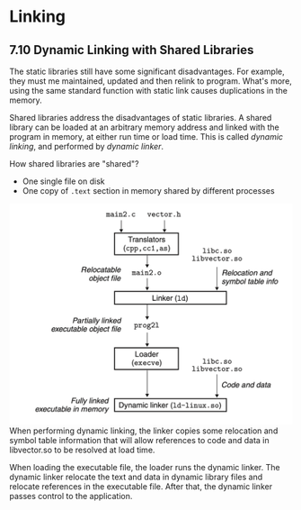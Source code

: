 # Linking
## 7.10 Dynamic Linking with Shared Libraries
The static libraries still have some significant disadvantages. For example, they must me maintained, updated and then relink to program. What's more, using the same standard function with static link causes duplications in the memory.

Shared libraries address the disadvantages of static libraries. A shared library can be loaded at an arbitrary memory address and linked with the program in memory, at either run time or load time. This is called *dynamic linking*, and performed by *dynamic linker*.

How shared libraries are "shared"?
+ One single file on disk
+ One copy of `.text` section in memory shared by different processes


![](figures/figure7.16_dynamic_linking.png)
When performing dynamic linking, the linker copies some relocation and symbol table information that will allow references to code and data in libvector.so to be resolved at load time.

When loading the executable file, the loader runs the dynamic linker. The dynamic linker relocate the text and data in dynamic library files and relocate references in the executable file. After that, the dynamic linker passes control to the application.

